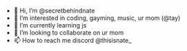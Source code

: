 - 👋 Hi, I’m @secretbehindnate
- 👀 I’m interested in coding, gayming, music, ur mom (@tay)
- 🌱 I’m currently learning js
- 💞️ I’m looking to collaborate on ur mom
- 📫 How to reach me discord @thisisnate_

<!---
secretbehindnate/secretbehindnate is a ✨ special ✨ repository because its `README.md` (this file) appears on your GitHub profile.
You can click the Preview link to take a look at your changes.
--->
